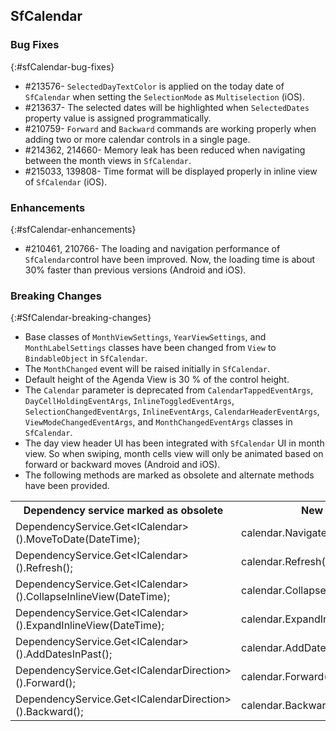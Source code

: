 ## SfCalendar

### Bug Fixes
{:#sfCalendar-bug-fixes}

* \#213576- `SelectedDayTextColor` is applied on the today date of `SfCalendar` when setting the `SelectionMode` as `Multiselection` (iOS).
* \#213637- The selected dates will be highlighted when `SelectedDates` property value is assigned programmatically.
* \#210759- `Forward` and `Backward` commands are working properly when adding two or more calendar controls in a single page.
* \#214362, 214660- Memory leak has been reduced when navigating between the month views in `SfCalendar`.
* \#215033, 139808- Time format will be displayed properly in inline view of `SfCalendar` (iOS).

### Enhancements
{:#sfCalendar-enhancements}

* \#210461, 210766- The loading and navigation performance of `SfCalendar`control have been improved. Now, the loading time is about 30% faster than previous versions (Android and iOS).

### Breaking Changes
{:#SfCalendar-breaking-changes}

* Base classes of `MonthViewSettings`, `YearViewSettings`, and `MonthLabelSettings` classes have been changed from `View` to `BindableObject` in `SfCalendar`.
* The `MonthChanged` event will be raised initially in `SfCalendar`.
* Default height of the Agenda View is 30 % of the control height.
* The `Calendar` parameter is deprecated from `CalendarTappedEventArgs`, `DayCellHoldingEventArgs`, `InlineToggledEventArgs`, `SelectionChangedEventArgs`, `InlineEventArgs`, `CalendarHeaderEventArgs`, `ViewModeChangedEventArgs`, and `MonthChangedEventArgs` classes in `SfCalendar`.
* The day view header UI has been integrated with `SfCalendar` UI in month view. So when swiping, month cells view will only be animated based on forward or backward moves (Android and iOS).
* The following methods are marked as obsolete and alternate methods have been provided.

<table>
<tr>

<th> Dependency service marked as obsolete </th>
<th> New methods </th>
</tr>

<tr>
<td> DependencyService.Get&lt;ICalendar&gt;().MoveToDate(DateTime);
</td>
<td> 
  calendar.NavigateTo(DateTime);
</td>
</tr>

<tr>
<td> DependencyService.Get&lt;ICalendar&gt;().Refresh();
</td>
<td> 
  calendar.Refresh();
</td>
</tr>

<tr>
<td> DependencyService.Get&lt;ICalendar&gt;().CollapseInlineView(DateTime);
</td>
<td> 
  calendar.CollapseInlineView(DateTime);
</td>
</tr>

<tr>
<td> DependencyService.Get&lt;ICalendar&gt;().ExpandInlineView(DateTime);
</td>
<td> 
  calendar.ExpandInlineView(DateTime);
</td>
</tr>

<tr>
<td> DependencyService.Get&lt;ICalendar&gt;().AddDatesInPast();
</td>
<td> 
  calendar.AddDatesInPast();
</td>
</tr>

<tr>
<td> DependencyService.Get&lt;ICalendarDirection&gt;().Forward();
</td>
<td> 
  calendar.Forward();
</td>
</tr>

<tr>
<td> DependencyService.Get&lt;ICalendarDirection&gt;().Backward();
</td>
<td> 
  calendar.Backward();
</td>
</tr>
</table>

